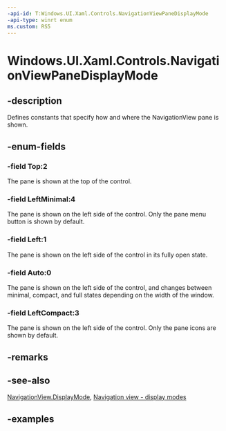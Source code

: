 ```yaml
---
-api-id: T:Windows.UI.Xaml.Controls.NavigationViewPaneDisplayMode
-api-type: winrt enum
ms.custom: RS5
---
```


<!-- Enumeration syntax.
public enum NavigationViewPaneDisplayMode : int 
-->

# Windows.UI.Xaml.Controls.NavigationViewPaneDisplayMode

## -description

Defines constants that specify how and where the NavigationView pane is shown.

## -enum-fields

### -field Top:2

The pane is shown at the top of the control.

### -field LeftMinimal:4

The pane is shown on the left side of the control. Only the pane menu button is shown by default.

### -field Left:1

The pane is shown on the left side of the control in its fully open state.

### -field Auto:0

The pane is shown on the left side of the control, and changes between minimal, compact, and full states depending on the width of the window.

### -field LeftCompact:3

The pane is shown on the left side of the control. Only the pane icons are shown by default.

## -remarks

## -see-also

[NavigationView.DisplayMode](navigationview_displaymode.md), [Navigation view - display modes](/windows/uwp/design/controls-and-patterns/navigationview#display-modes)

## -examples


